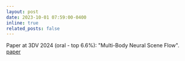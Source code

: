 ```yaml
---
layout: post
date: 2023-10-01 07:59:00-0400
inline: true
related_posts: false
---
```


Paper at 3DV 2024 (oral - top 6.6%): "Multi-Body Neural Scene Flow". [paper](https://arxiv.org/abs/2310.10301)
